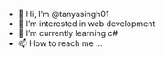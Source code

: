 - 👋 Hi, I’m @tanyasingh01
- 👀 I’m interested in web development
- 🌱 I’m currently learning c#
- 📫 How to reach me ...

<!---
tanyasingh01/tanyasingh01 is a ✨ special ✨ repository because its `README.md` (this file) appears on your GitHub profile.
You can click the Preview link to take a look at your changes.
--->
